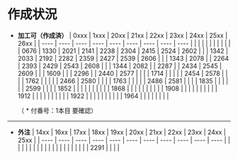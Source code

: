 # 作成状況

- **加工可（作成済）**
  | 0xxx | 1xxx | 20xx | 21xx | 22xx | 23xx | 24xx | 25xx | 26xx |
  | ---- | ---- | ---- | ---- | ---- | ---- | ---- | ---- | ---- |
  |      |      |      |      |      |      |      |      |      |
  | 0676 | 1330 | 2021 | 2141 | 2238 | 2304 | 2415 | 2524 | 2602 |
  |      | 1342 | 2033 | 2192 | 2282 | 2359 | 2427 | 2539 | 2606 |
  |      | 1343 | 2078 |      | 2264 | 2393 | 2429 | 2543 | 2608 |
  |      | 1344 | 2082 |      | 2287 |      | 2434 | 2545 | 2609 |
  |      | 1609 |      |      | 2296 |      | 2440 | 2577 |      |
  |      | 1714 |      |      |      |      | 2454 | 2578 |      |
  |      | 1762 |      |      |      |      | 2466 | 2580 |      |
  |      | 1763 |      |      |      |      | 2486 | 2581 |      |
  |      | 1835 |      |      |      |      |      | 2599 |      |
  |      | 1852 |      |      |      |      |      |      |      |
  |      | 1868 |      |      |      |      |      |      |      |
  |      | 1908 |      |      |      |      |      |      |      |
  |      | 1912 |      |      |      |      |      |      |      |
  |      | 1922 |      |      |      |      |      |      |      |
  |      | 1964 |      |      |      |      |      |      |      |

  （ * 付番号：1本目 要確認）

---

- **外注**
  | 14xx | 16xx | 17xx | 18xx | 19xx | 20xx | 21xx | 22xx | 23xx | 24xx | 25xx |
  | ---- | ---- | ---- | ---- | ---- | ---- | ---- | ---- | ---- | ---- | ---- |
  |      |      |      |      |      |      |      |      |      |      |      |
  |      |      |      |      |      |      |      | 2291 |      |      |      |
